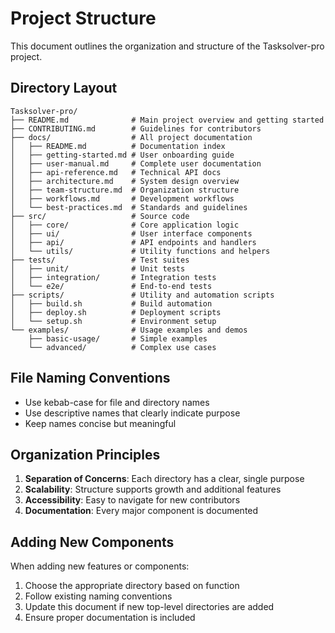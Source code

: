# Project Structure

This document outlines the organization and structure of the Tasksolver-pro project.

## Directory Layout

```
Tasksolver-pro/
├── README.md              # Main project overview and getting started
├── CONTRIBUTING.md        # Guidelines for contributors
├── docs/                  # All project documentation
│   ├── README.md          # Documentation index
│   ├── getting-started.md # User onboarding guide
│   ├── user-manual.md     # Complete user documentation
│   ├── api-reference.md   # Technical API docs
│   ├── architecture.md    # System design overview
│   ├── team-structure.md  # Organization structure
│   ├── workflows.md       # Development workflows
│   └── best-practices.md  # Standards and guidelines
├── src/                   # Source code
│   ├── core/              # Core application logic
│   ├── ui/                # User interface components
│   ├── api/               # API endpoints and handlers
│   └── utils/             # Utility functions and helpers
├── tests/                 # Test suites
│   ├── unit/              # Unit tests
│   ├── integration/       # Integration tests
│   └── e2e/               # End-to-end tests
├── scripts/               # Utility and automation scripts
│   ├── build.sh           # Build automation
│   ├── deploy.sh          # Deployment scripts
│   └── setup.sh           # Environment setup
└── examples/              # Usage examples and demos
    ├── basic-usage/       # Simple examples
    └── advanced/          # Complex use cases
```

## File Naming Conventions

- Use kebab-case for file and directory names
- Use descriptive names that clearly indicate purpose
- Keep names concise but meaningful

## Organization Principles

1. **Separation of Concerns**: Each directory has a clear, single purpose
2. **Scalability**: Structure supports growth and additional features
3. **Accessibility**: Easy to navigate for new contributors
4. **Documentation**: Every major component is documented

## Adding New Components

When adding new features or components:

1. Choose the appropriate directory based on function
2. Follow existing naming conventions
3. Update this document if new top-level directories are added
4. Ensure proper documentation is included